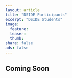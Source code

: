 ```yaml
---
layout: article
title: "DSIDE Participants"
excerpt: "DSIDE Students"
image:
  feature:
  teaser:
  thumb:
share: false
ads: false
---
```


## Coming Soon

